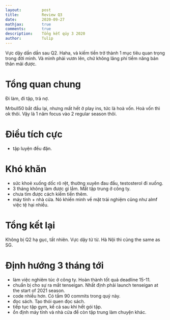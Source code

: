 ```yaml
---
layout:         post
title:          Review Q3
date:           2020-09-27
mathjax:        true
comments:       true
description:    Tổng kết qúy 3 2020
author:         Tulip
---
```


Vực dậy dần dần sau Q2. Haha, và kiếm tiền trở thành 1 mục tiêu quan trọng trong đời mình. Và mình phải vươn lên, chứ không lãng phí tiềm năng bản thân mãi được.

# Tổng quan chung

Đi làm, đi tập, trả nợ.

Mrbull50 bắt đầu lại, nhưng mất hết ở play ins, tức là hoà vốn. Hoà vốn thì ok thôi. Vậy là 1 năm focus vào 2 regular season thôi.

# Điều tích cực

- tập luyện đều đặn.

# Khó khăn

- sức khoẻ xuống dốc rõ rệt, thường xuyên đau đầu, testosterol đi xuống.
- 3 tháng không làm được gì lắm. Mất tập trung ở công ty.
- chưa tìm được cách kiếm tiền thêm.
- máy tính + nhà cửa. Nó khiến mình về mặt trải nghiệm cũng như almf việc tệ hại nhiều.

# Tổng kết lại

Không bị Q2 hạ gục, tất nhiên. Vực dậy từ từ. Hà Nội thì cũng the same as SG.

# Định hướng 3 tháng tới

- làm việc nghiêm túc ở công ty. Hoàn thành tốt quả deadline 15-11.
- chuẩn bị cho sự ra mắt tenseigan. Nhất định phải launch tenseigan at the start of 2021 season.
- code nhiều hơn. Có tầm 90 commits trong quý này.
- đọc sách. Tạo thói quen đọc sách.
- tiếp tục tập gym, kể cả sau khi hết gói tập.
- ổn định máy tính và nhà cửa để còn tập trung làm chuyện khác.